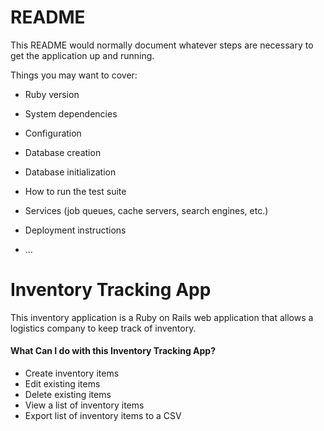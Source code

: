 # README

This README would normally document whatever steps are necessary to get the
application up and running.

Things you may want to cover:

* Ruby version

* System dependencies

* Configuration

* Database creation

* Database initialization

* How to run the test suite

* Services (job queues, cache servers, search engines, etc.)

* Deployment instructions

* ...

# Inventory Tracking App
This inventory application is a Ruby on Rails web application that allows a logistics company to keep track of inventory. 

#### What Can I do with this Inventory Tracking App?
* Create inventory items
* Edit existing items
* Delete existing items
* View a list of inventory items
* Export list of inventory items to a CSV



